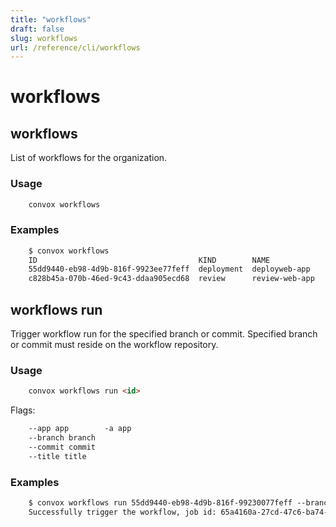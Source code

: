 ```yaml
---
title: "workflows"
draft: false
slug: workflows
url: /reference/cli/workflows
---
```

# workflows

## workflows

List of workflows for the organization. 

### Usage
```html
    convox workflows
```
### Examples
```html
    $ convox workflows
    ID                                    KIND        NAME
    55dd9440-eb98-4d9b-816f-9923ee77feff  deployment  deployweb-app
    c828b45a-070b-46ed-9c43-ddaa905ecd68  review      review-web-app
```

## workflows run <id>

Trigger workflow run for the specified branch or commit. Specified branch or commit must reside on the workflow repository.

### Usage
```html
    convox workflows run <id>
```

Flags:
```html
    --app app        -a app
    --branch branch                            
    --commit commit                            
    --title title   
```

### Examples
```html
    $ convox workflows run 55dd9440-eb98-4d9b-816f-99230077feff --branch feat-branch --title "title"
    Successfully trigger the workflow, job id: 65a4160a-27cd-47c6-ba74-aaaaaaaa
```
